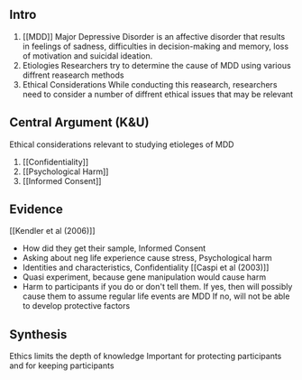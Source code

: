 ## Intro
1. [[MDD]]
	Major Depressive Disorder is an affective disorder that results in feelings of sadness, difficulties in decision-making and memory, loss of motivation and suicidal ideation. 
2. Etiologies 
	Researchers try to determine the cause of MDD using various diffrent reasearch methods 
3. Ethical Considerations
	While conducting this reasearch, researchers need to consider a number of diffrent ethical issues that may be relevant
## Central Argument (K&U)
Ethical considerations relevant to studying etioleges of MDD
1. [[Confidentiality]]
2. [[Psychological Harm]]
3. [[Informed Consent]]
	

## Evidence 
[[Kendler et al (2006)]]
- How did they get their sample, Informed Consent 
- Asking about neg life experience cause stress, Psychological harm
- Identities and characteristics, Confidentiality 
[[Caspi et al (2003)]]
- Quasi experiment, because gene manipulation would cause harm
- Harm to participants if you do or don't tell them. 
	If yes, then will possibly cause them to assume regular life events are MDD 
	If no, will not be able to develop protective factors 

## Synthesis 
Ethics limits the depth of knowledge 
Important for protecting participants and for keeping participants 